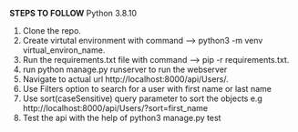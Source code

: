 **STEPS TO FOLLOW**
Python 3.8.10
1. Clone the repo.
2. Create virtutal environment with command --> python3 -m venv virtual_environ_name.
3. Run the requirements.txt file with command --> pip -r requirements.txt.
4. run python manage.py runserver to run the webserver
5. Navigate to actual url http://localhost:8000/api/Users/.
6. Use Filters option to search for a user with first name or last name
7. Use sort(caseSensitive) query parameter to sort the objects e.g http://localhost:8000/api/Users/?sort=first_name
8. Test the api with the help of python3 manage.py test
